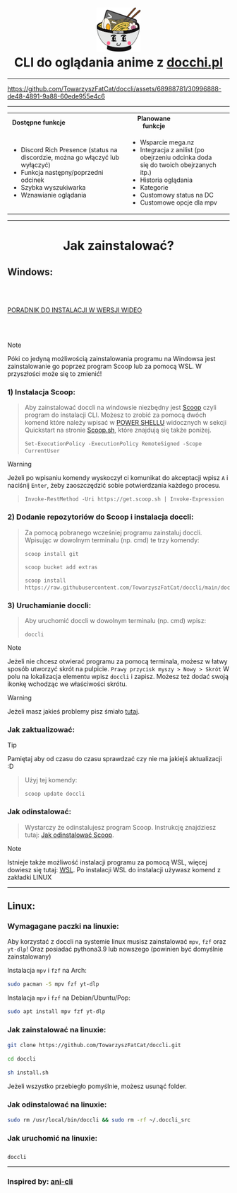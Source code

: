 <h1 align="center">
<img src="icon_1.png" alt="Icon" width="100" height="100"> <br>
CLI do oglądania anime z <a href="https://docchi.pl/">docchi.pl</a>
</h1>

---

https://github.com/TowarzyszFatCat/doccli/assets/68988781/30996888-de48-4891-9a88-60ede955e4c6

---

<table align="center">
<tr>
    <th><div style="width:50%">Dostępne funkcje</div></th>
    <th><div style="width:50%">Planowane funkcje</div></th>
</tr>
<tr>
<td>

- Discord Rich Presence (status na discordzie, można go włączyć lub wyłączyć)
- Funkcja następny/poprzedni odcinek
- Szybka wyszukiwarka
- Wznawianie oglądania

</td>
<td>

- Wsparcie mega.nz
- Integracja z anilist (po obejrzeniu odcinka doda się do twoich obejrzanych itp.)
- Historia oglądania
- Kategorie
- Customowy status na DC
- Customowe opcje dla mpv

</td>
</tr>
</table>

---
<h1 align="center">
    Jak zainstalować?
</h1>

## Windows:

<br><br>

<div align="left">
<a href="http://www.youtube.com/watch?feature=player_embedded&v=UrzfqMk4fXg">PORADNIK DO INSTALACJI W WERSJI WIDEO</a>
</div>

<br><br>

> [!NOTE]
> Póki co jedyną możliwością zainstalowania programu na Windowsa jest zainstalowanie go poprzez program Scoop lub za pomocą WSL. W przyszłości może się to zmienić!

### 1) Instalacja Scoop:
> Aby zainstalować doccli na windowsie niezbędny jest <a href="https://scoop.sh/">Scoop</a> czyli program do instalacji CLI.
> Możesz to zrobić za pomocą dwóch komend które należy wpisać w <a href="https://www.google.com/search?q=powershell+jak+w%C5%82%C4%85czy%C4%87">POWER SHELLU</a> widocznych w sekcji Quickstart na stronie <a href="https://scoop.sh/">Scoop.sh</a>, które znajdują się także poniżej.
> ```
> Set-ExecutionPolicy -ExecutionPolicy RemoteSigned -Scope CurrentUser
> ```

> [!WARNING]
> Jeżeli po wpisaniu komendy wyskoczył ci komunikat do akceptacji wpisz `A` i naciśnij `Enter`, żeby zaoszczędzić sobie potwierdzania każdego procesu.
 
> ```
> Invoke-RestMethod -Uri https://get.scoop.sh | Invoke-Expression
> ```


### 2) Dodanie repozytoriów do Scoop i instalacja doccli:
> Za pomocą pobranego wcześniej programu zainstaluj doccli. Wpisując w dowolnym terminalu (np. cmd) te trzy komendy:
> ```
> scoop install git
> ```
> ```
> scoop bucket add extras
> ```
> ```
> scoop install https://raw.githubusercontent.com/TowarzyszFatCat/doccli/main/doccli.json
> ```

### 3) Uruchamianie doccli:
> Aby uruchomić doccli w dowolnym terminalu (np. cmd) wpisz:
> ```
> doccli
> ```

> [!NOTE]
> Jeżeli nie chcesz otwierać programu za pomocą terminala, możesz w łatwy sposób utworzyć skrót na pulpicie.
> `Prawy przycisk myszy > Nowy > Skrót`
> W polu na lokalizacja elementu wpisz `doccli` i zapisz.
> Możesz też dodać swoją ikonkę wchodząc we właściwości skrótu.


> [!WARNING]
> Jeżeli masz jakieś problemy pisz śmiało <a href="https://github.com/TowarzyszFatCat/doccli/issues/new">tutaj</a>.



### Jak zaktualizować:
> [!TIP]
> Pamiętaj aby od czasu do czasu sprawdzać czy nie ma jakiejś aktualizacji :D

> Użyj tej komendy:
> ```
> scoop update doccli
> ```

### Jak odinstalować:
> Wystarczy że odinstalujesz program Scoop. Instrukcję znajdziesz tutaj:
> <a href="https://github.com/ScoopInstaller/Scoop/wiki/Uninstalling-Scoop">Jak odinstalować Scoop</a>.

> [!NOTE]
> Istnieje także możliwość instalacji programu za pomocą WSL, więcej dowiesz się tutaj:
> <a href="https://learn.microsoft.com/pl-pl/windows/wsl/about">WSL</a>.
> Po instalacji WSL do instalacji używasz komend z zakładki LINUX

---

## Linux:

### Wymagagane paczki na linuxie:
Aby korzystać z doccli na systemie linux musisz zainstalować `mpv`, `fzf` oraz `yt-dlp`! Oraz posiadać pythona3.9 lub nowszego (powinien być domyślnie zainstalowany)

Instalacja `mpv` i `fzf` na Arch:
```bash
sudo pacman -S mpv fzf yt-dlp
```

Instalacja `mpv` i `fzf` na Debian/Ubuntu/Pop:
```bash
sudo apt install mpv fzf yt-dlp
```

### Jak zainstalować na linuxie:
```bash
git clone https://github.com/TowarzyszFatCat/doccli.git
```
```bash
cd doccli
```
```bash
sh install.sh
```
Jeżeli wszystko przebiegło pomyślnie, możesz usunąć folder.

### Jak odinstalować na linuxie:
```bash
sudo rm /usr/local/bin/doccli && sudo rm -rf ~/.doccli_src
```

### Jak uruchomić na linuxie:
#####
```bash
doccli
```

---
### Inspired by: <a href="https://github.com/pystardust/ani-cli">ani-cli</a>
